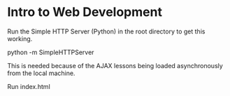 Intro to Web Development
=============
Run the Simple HTTP Server (Python) in the root directory to get this working.

python -m SimpleHTTPServer

This is needed because of the AJAX lessons being loaded asynchronously from the local machine.

Run index.html
